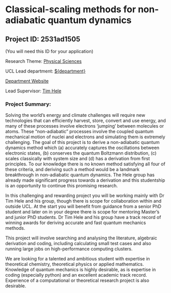 # Classical-scaling methods for non-adiabatic quantum dynamics

## Project ID: **2531ad1505**
(You will need this ID for your application)

Research Theme: [Physical Sciences](../themes/physical-sciences.md)

UCL Lead department: [${department}](../departments/chemistry.md)

[Department Website](https://www.ucl.ac.uk/chemistry)

Lead Supervisor: [Tim Hele](https://profiles.ucl.ac.uk/78262)

### Project Summary:

Solving the world’s energy and climate challenges will require new technologies that can efficiently harvest, store, convert and use energy, and many of these processes involve electrons ‘jumping’ between molecules or atoms. These “non-adiabatic” processes involve the coupled quantum mechanical motion of nuclei and electrons and simulating them is extremely challenging. The goal of this project is to derive a non-adiabatic quantum dynamics method which (a) accurately captures the oscillations between electronic states, (b) conserves the quantum Boltzmann distribution, (c) scales classically with system size and (d) has a derivation from first principles. To our knowledge there is no known method satisfying all four of these criteria, and deriving such a method would be a landmark breakthrough in non-adiabatic quantum dynamics. The Hele group has already made significant progress towards a derivation and this studentship is an opportunity to continue this promising research.

In this challenging and rewarding project you will be working mainly with Dr Tim Hele and his group, though there is scope for collaboration within and outside UCL. At the start you will benefit from guidance from a senior PhD student and later on in your degree there is scope for mentoring Master’s and junior PhD students. Dr Tim Hele and his group have a track record of winning awards for deriving accurate and fast quantum mechanics methods.

This project will involve searching and analysing the literature, algebraic derivation and coding, including calculating small test cases and also running large jobs on high-performance computing clusters. 

We are looking for a talented and ambitious student with expertise in theoretical chemistry, theoretical physics or applied mathematics. Knowledge of quantum mechanics is highly desirable, as is expertise in coding (especially python) and an excellent academic track record. Experience of a computational or theoretical research project is also desirable.

